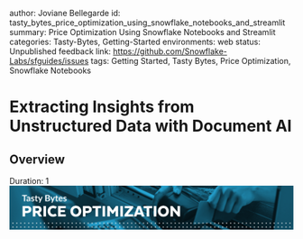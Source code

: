 author: Joviane Bellegarde
id: tasty_bytes_price_optimization_using_snowflake_notebooks_and_streamlit
summary: Price Optimization Using Snowflake Notebooks and Streamlit
categories: Tasty-Bytes, Getting-Started
environments: web
status: Unpublished
feedback link: https://github.com/Snowflake-Labs/sfguides/issues
tags: Getting Started, Tasty Bytes, Price Optimization, Snowflake Notebooks

# Extracting Insights from Unstructured Data with Document AI
<!-- ------------------------ -->

## Overview
Duration: 1
<img src="assets/price_optimization_header.png"/>